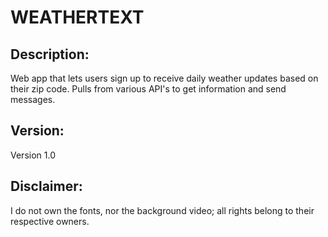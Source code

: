 # WEATHERTEXT

## Description:
Web app that lets users sign up to receive daily weather updates
based on their zip code. Pulls from various API's to get information and send messages.

## Version: 
Version 1.0

## Disclaimer:
I do not own the fonts, nor the background video; all rights belong to their
respective owners.
